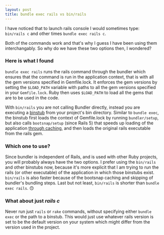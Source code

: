 ```yaml
---
layout: post
title: bundle exec rails vs bin/rails
---
```


I have noticed that to launch rails console I would sometimes type:
`bin/rails c` and other times `bundle exec rails c`.

Both of the commands work and that's why I guess I have been using them interchangably. So why do we have these two options then, I wondered?

### Here is what I found
`bundle exec rails` runs the rails command through the bundler which ensures that the command is run in the application context, that is with all the gem versions specified in Gemfile.lock. It enforces the gem versions by setting the `$LOAD_PATH` variable with paths to all the gem versions specified in your `Gemfile.lock`. Ruby then uses `$LOAD_PATH` to  load all the gems that are to be used in the code.

With `bin/rails` you are not calling Bundler directly, instead you are executing a [binstub](https://bundler.io/man/bundle-binstubs.1.html#DESCRIPTION) from your project's bin directory. Similar to `bundle exec`, the binstub first loads the context of Gemfile.lock by running `bundler/setup`, but also calls `bootsnap/setup` (since Rails 5) that speeds up loading of the application [through caching](https://github.com/Shopify/bootsnap#how-does-this-work), and then loads the original rails executable from the rails gem.

### Which one to use?
Since bundler is independent of Rails, and is used with other Ruby projects, you will probably always have the two options. I prefer using the `bin/rails` and other binstubs now, because it's more explicit that I am trying to run the rails (or other executable) of the application in which those binstubs exist. `bin/rails` is also faster because of the bootsnap caching and skipping of bundler's bundling steps. Last but not least, `bin/rails` is shorter than `bundle exec rails`. 🙃

### What about just *rails c*
Never run just `rails` or `rake` commands, without specifying either `bundle exec` or the path to a binstub. This would just use whatever rails version is set to be the default version on your system which might differ from the version used in the project.
